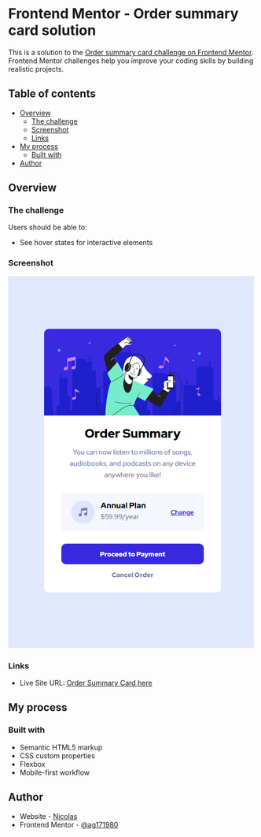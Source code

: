 # Frontend Mentor - Order summary card solution

This is a solution to the [Order summary card challenge on Frontend Mentor](https://www.frontendmentor.io/challenges/order-summary-component-QlPmajDUj). Frontend Mentor challenges help you improve your coding skills by building realistic projects. 

## Table of contents

- [Overview](#overview)
  - [The challenge](#the-challenge)
  - [Screenshot](#screenshot)
  - [Links](#links)
- [My process](#my-process)
  - [Built with](#built-with)
- [Author](#author)

## Overview

### The challenge

Users should be able to:

- See hover states for interactive elements

### Screenshot

![](./images/screenshot.png)

### Links

- Live Site URL: [Order Summary Card here](https://order-summary-ag171980.netlify.app/)

## My process

### Built with

- Semantic HTML5 markup
- CSS custom properties
- Flexbox
- Mobile-first workflow

## Author

- Website - [Nicolas](https://portfolionicolas.netlify.app/ )
- Frontend Mentor - [@ag171980](https://www.frontendmentor.io/profile/ag171980)




